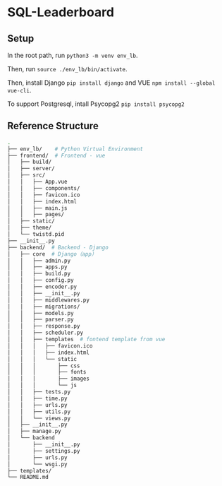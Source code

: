 # SQL-Leaderboard

## Setup

In the root path, run ``python3 -m venv env_lb``.

Then, run ``source ./env_lb/bin/activate``.

Then, install Django ``pip install django`` and VUE ``npm install --global vue-cli``.

To support Postgresql, intall Psycopg2 ``pip install psycopg2``

## Reference Structure

```bash
.
├── env_lb/    # Python Virtual Environment
├── frontend/  # Frontend - vue
│   ├── build/
│   ├── server/
│   ├── src/  
│   │   ├── App.vue
│   │   ├── components/  
│   │   ├── favicon.ico
│   │   ├── index.html  
│   │   ├── main.js
│   │   ├── pages/
│   ├── static/
│   ├── theme/
│   └── twistd.pid
├── __init__.py
├── backend/  # Backend - Django
│   ├── core  # Django（app）
│   │   ├── admin.py
│   │   ├── apps.py
│   │   ├── build.py
│   │   ├── config.py
│   │   ├── encoder.py
│   │   ├── __init__.py
│   │   ├── middlewares.py
│   │   ├── migrations/
│   │   ├── models.py
│   │   ├── parser.py
│   │   ├── response.py
│   │   ├── scheduler.py
│   │   ├── templates  # fontend template from vue
│   │   │   ├── favicon.ico
│   │   │   ├── index.html
│   │   │   └── static
│   │   │       ├── css
│   │   │       ├── fonts
│   │   │       ├── images
│   │   │       └── js
│   │   ├── tests.py
│   │   ├── time.py
│   │   ├── urls.py
│   │   ├── utils.py
│   │   └── views.py
│   ├── __init__.py
│   ├── manage.py
│   └── backend
│       ├── __init__.py
│       ├── settings.py
│       ├── urls.py
│       └── wsgi.py
├── templates/  
└── README.md
```
